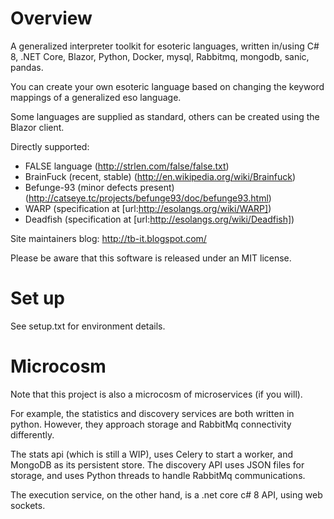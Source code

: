 # Overview

A generalized interpreter toolkit for esoteric languages, written in/using C# 8, .NET Core, Blazor, Python, 
Docker, mysql, Rabbitmq, mongodb, sanic, pandas. 

You can create your own esoteric language based on changing the keyword mappings of a generalized eso language.

Some languages are supplied as standard, others can be created using the Blazor client.

Directly supported:

* FALSE language (http://strlen.com/false/false.txt)
* BrainFuck (recent, stable) (http://en.wikipedia.org/wiki/Brainfuck)
* Befunge-93 (minor defects present) (http://catseye.tc/projects/befunge93/doc/befunge93.html)
* WARP (specification at [url:http://esolangs.org/wiki/WARP])
* Deadfish (specification at [url:http://esolangs.org/wiki/Deadfish])

Site maintainers blog: http://tb-it.blogspot.com/

Please be aware that this software is released under an MIT license.

# Set up

See setup.txt for environment details.

# Microcosm
Note that this project is also a microcosm of microservices (if you will).

For example, the statistics and discovery services are both written in python. However, they approach storage and RabbitMq connectivity differently.

The stats api (which is still a WIP), uses Celery to start a worker, and MongoDB as its persistent store. The discovery API uses JSON files for storage, and uses Python threads to 
handle RabbitMq communications.

The execution service, on the other hand, is a .net core c# 8 API, using web sockets.
